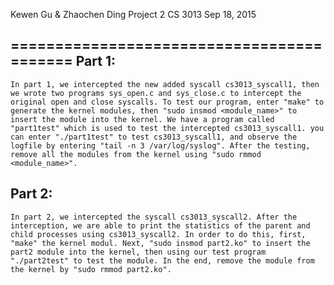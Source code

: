 Kewen Gu & Zhaochen Ding
Project 2
CS 3013
Sep 18, 2015

==========================================
Part 1:
------
	In part 1, we intercepted the new added syscall cs3013_syscall1, then we wrote two programs sys_open.c and sys_close.c to intercept the original open and close syscalls. To test our program, enter "make" to generate the kernel modules, then "sudo insmod <module_name>" to insert the module into the kernel. We have a program called "part1test" which is used to test the intercepted cs3013_syscall1. you can enter "./part1test" to test cs3013_syscall1, and observe the logfile by entering "tail -n 3 /var/log/syslog". After the testing, remove all the modules from the kernel using "sudo rmmod <module_name>".


Part 2:
------
	In part 2, we intercepted the syscall cs3013_syscall2. After the interception, we are able to print the statistics of the parent and child processes using cs3013_syscall2. In order to do this, first, "make" the kernel modul. Next, "sudo insmod part2.ko" to insert the part2 module into the kernel, then using our test program "./part2test" to test the module. In the end, remove the module from the kernel by "sudo rmmod part2.ko".

